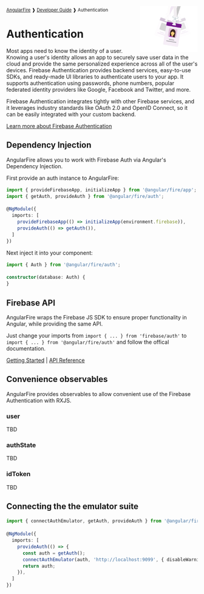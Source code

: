 <img align="right" width="30%" src="images/auth-illo_1x.png">

<small>
<a href="https://github.com/angular/angularfire">AngularFire</a> &#10097; <a href="../README.md#developer-guide">Developer Guide</a> &#10097; Authentication
</small>

# Authentication

Most apps need to know the identity of a user. Knowing a user's identity allows an app to securely save user data in the cloud and provide the same personalized experience across all of the user's devices.
Firebase Authentication provides backend services, easy-to-use SDKs, and ready-made UI libraries to authenticate users to your app. It supports authentication using passwords, phone numbers, popular federated identity providers like Google, Facebook and Twitter, and more.

Firebase Authentication integrates tightly with other Firebase services, and it leverages industry standards like OAuth 2.0 and OpenID Connect, so it can be easily integrated with your custom backend.

[Learn more about Firebase Authentication](https://firebase.google.com/docs/auth)

## Dependency Injection

AngularFire allows you to work with Firebase Auth via Angular's Dependency Injection.

First provide an auth instance to AngularFire:

```ts
import { provideFirebaseApp, initializeApp } from '@angular/fire/app';
import { getAuth, provideAuth } from '@angular/fire/auth';

@NgModule({
  imports: [
    provideFirebaseApp(() => initializeApp(environment.firebase)),
    provideAuth(() => getAuth()),
  ]
})
```

Next inject it into your component:

```ts
import { Auth } from '@angular/fire/auth';

constructor(database: Auth) {
}
```

## Firebase API

AngularFire wraps the Firebase JS SDK to ensure proper functionality in Angular, while providing the same API.

Just change your imports from `import { ... } from 'firebase/auth'` to `import { ... } from '@angular/fire/auth'` and follow the offical documentation.

[Getting Started](https://firebase.google.com/docs/auth/web/start) | [API Reference](https://firebase.google.com/docs/reference/js/auth)

## Convenience observables

AngularFire provides observables to allow convenient use of the Firebase Authentication with RXJS.

### user

TBD

### authState

TBD

### idToken

TBD


## Connecting the the emulator suite

```ts
import { connectAuthEmulator, getAuth, provideAuth } from '@angular/fire/auth';

@NgModule({
  imports: [
    provideAuth(() => {
      const auth = getAuth();
      connectAuthEmulator(auth, 'http://localhost:9099', { disableWarnings: true });
      return auth;
    }),
  ]
})
```